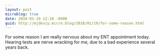 ```yaml
---
layout: post
microblog: true
date: 2018-01-19 12:18 -0400
guid: http://mjdescy.micro.blog/2018/01/19/for-some-reason.html
---
```

For some reason I am really nervous about my ENT appointment today. Hearing tests are nerve wracking for me, due to a bad experience several years back.
